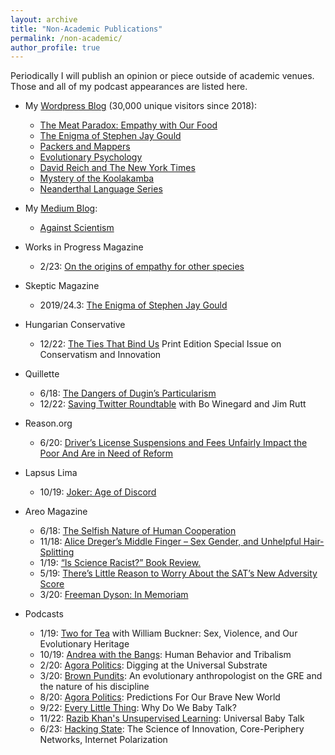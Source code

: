 ```yaml
---
layout: archive
title: "Non-Academic Publications"
permalink: /non-academic/
author_profile: true
---
```

Periodically I will publish an opinion or piece outside of academic venues. Those and all of my podcast appearances are listed here.

* My [Wordpress Blog](https://culturologies.wordpress.com/) (30,000 unique visitors since 2018):
    * [The Meat Paradox: Empathy with Our Food](https://culturologies.wordpress.com/2021/01/01/the-meat-paradox-empathy-with-our-food/)
    * [The Enigma of Stephen Jay Gould](https://culturologies.wordpress.com/2020/04/08/the-enigma-of-stephen-jay-gould/)
    * [Packers and Mappers](https://culturologies.wordpress.com/2020/04/08/packers-and-mappers/)
    * [Evolutionary Psychology](https://culturologies.wordpress.com/2019/05/19/evolutionary-psychology/)
    * [David Reich and The New York Times](https://culturologies.wordpress.com/2019/01/19/david-reich-and-the-new-york-times/)
    * [Mystery of the Koolakamba](https://culturologies.wordpress.com/2018/12/07/mystery-of-the-koolakamba/)
    * [Neanderthal Language Series](https://culturologies.wordpress.com/2018/06/27/did-neanderthals-have-language-introduction-and-terms-glossary/)

* My [Medium Blog](https://medium.com/@LTF_01): 
    * [Against Scientism](https://medium.com/@LTF_01/against-scientism-5335fbfaeacf)

* Works in Progress Magazine
    * 2/23: [On the origins of empathy for other species](https://worksinprogress.co/issue/on-the-origins-of-empathy-for-other-species)

* Skeptic Magazine
    * 2019/24.3: [The Enigma of Stephen Jay Gould](https://culturologies.wordpress.com/2020/04/08/the-enigma-of-stephen-jay-gould/)

* Hungarian Conservative
    * 12/22: [The Ties That Bind Us](https://culturologies.co/files/HungarianConservative.pdf) Print Edition Special Issue on Conservatism and Innovation

* Quillette
    * 6/18: [The Dangers of Dugin’s Particularism](https://web.archive.org/web/20210917105801/https://quillette.com/2018/06/20/the-dangers-of-dugins-particularism/)
    * 12/22: [Saving Twitter Roundtable](https://quillette.com/2022/12/14/can-elon-musk-improve-twitter-a-roundtable/) with Bo Winegard and Jim Rutt

* Reason.org
    * 6/20: [Driver’s License Suspensions and Fees Unfairly Impact the Poor And Are in Need of Reform](https://reason.org/commentary/drivers-license-suspensions-and-fees-unfairly-impact-the-poor-and-are-in-need-of-reform/)

* Lapsus Lima
    * 10/19: [Joker: Age of Discord](https://web.archive.org/web/20230322182602/http://www.lapsuslima.com/joker-age-of-discord/)

* Areo Magazine
    * 6/18: [The Selfish Nature of Human Cooperation](https://areomagazine.com/2018/06/01/the-selfish-nature-of-human-cooperation/)
    * 11/18: [Alice Dreger’s Middle Finger – Sex Gender, and Unhelpful Hair-Splitting](https://areomagazine.com/2018/11/26/alice-dregers-middle-finger-sex-gender-and-unhelpful-hair-splitting/)
    * 1/19: [“Is Science Racist?” Book Review.](https://areomagazine.com/2019/01/18/is-science-racist-book-review/)
    * 5/19: [There’s Little Reason to Worry About the SAT’s New Adversity Score](https://areomagazine.com/2019/05/30/theres-little-reason-to-worry-about-the-sats-new-adversity-score/)
    * 3/20: [Freeman Dyson: In Memoriam](https://areomagazine.com/2020/03/06/freeman-dyson-in-memoriam/)

* Podcasts
    * 1/19: [Two for Tea](https://soundcloud.com/twoforteapodcast/14-william-buckner-and-cody-moser) with William Buckner: Sex, Violence, and Our Evolutionary Heritage
    * 10/19: [Andrea with the Bangs](https://www.youtube.com/watch?v=CDT7hjhUauI): Human Behavior and Tribalism
    * 2/20: [Agora Politics](https://podcasts.apple.com/us/podcast/1-digging-at-the-universal-substrate-with-cody-moser/id1496531814?i=1000464335203): Digging at the Universal Substrate
    * 3/20: [Brown Pundits](https://www.brownpundits.com/2020/03/10/browncast-episode-83-an-evolutionary-anthropologist-on-the-gre-bo-winegard-and-the-nature-of-his-discipline/): An evolutionary anthropologist on the GRE and the nature of his discipline
    * 8/20: [Agora Politics](https://soundcloud.com/agora_politics/16-prediction-for-our-brave-new-world-with-cody-moser): Predictions For Our Brave New World
    * 9/22: [Every Little Thing](https://gimletmedia.com/shows/every-little-thing/kwhogzz/why-do-we-baby-talk): Why Do We Baby Talk?
    * 11/22: [Razib Khan's Unsupervised Learning](https://www.youtube.com/watch?v=5HIMN3CkPJw): Universal Baby Talk
    * 6/23: [Hacking State](https://hackingstate.substack.com/p/4-cody-moser-the-science-of-innovation): The Science of Innovation, Core-Periphery Networks, Internet Polarization